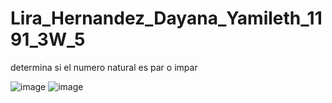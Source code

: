 # Lira_Hernandez_Dayana_Yamileth_1191_3W_5
determina si el numero natural es par o impar

![image](https://github.com/user-attachments/assets/b64f36e6-a56b-4580-a588-5dbcc58275d6)
![image](https://github.com/user-attachments/assets/f2b06f0f-166d-493f-8ca7-285e2f92c9ed)

